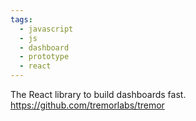 ```yaml
---
tags:
  - javascript
  - js
  - dashboard
  - prototype
  - react
---
```


The React library to build dashboards fast.
https://github.com/tremorlabs/tremor

